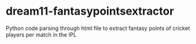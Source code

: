 # dream11-fantasypointsextractor
Python code parsing through html file to extract fantasy points of cricket players per match in the IPL
